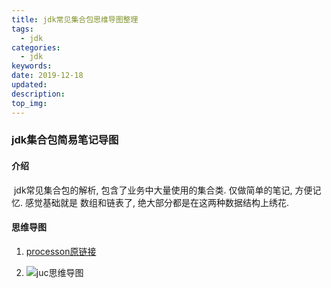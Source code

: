 ```yaml
---
title: jdk常见集合包思维导图整理
tags:
  - jdk
categories:
  - jdk
keywords: 
date: 2019-12-18
updated: 
description: 
top_img:
---
```


### jdk集合包简易笔记导图



#### 介绍

​         jdk常见集合包的解析, 包含了业务中大量使用的集合类. 仅做简单的笔记, 方便记忆. 感觉基础就是 数组和链表了, 绝大部分都是在这两种数据结构上绣花.



#### 思维导图

1. [processon原链接](https://www.processon.com/view/link/5f0abfc9637689789d271aba)

2. ![juc思维导图](https://cdn.jsdelivr.net/gh/skyriderstar/cdnJsDelivr@master/jdk/JDK.jpg)

